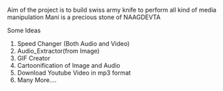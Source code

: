 Aim of the project is to build swiss army knife to perform all kind of media manipulation
Mani is a precious stone of NAAGDEVTA

Some Ideas
1. Speed Changer (Both Audio and Video)
2. Audio_Extractor(from Image)
3. GIF Creator
4. Cartoonification of Image and Audio
5. Download Youtube Video in mp3 format
6. Many More....
